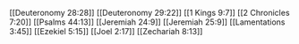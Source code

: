 [[Deuteronomy 28:28]]
[[Deuteronomy 29:22]]
[[1 Kings 9:7]]
[[2 Chronicles 7:20]]
[[Psalms 44:13]]
[[Jeremiah 24:9]]
[[Jeremiah 25:9]]
[[Lamentations 3:45]]
[[Ezekiel 5:15]]
[[Joel 2:17]]
[[Zechariah 8:13]]
